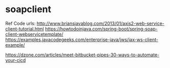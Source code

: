 # soapclient

Ref Code urls:
http://www.briansjavablog.com/2013/01/axis2-web-service-client-tutorial.html
https://howtodoinjava.com/spring-boot/spring-soap-client-webservicetemplate/
https://examples.javacodegeeks.com/enterprise-java/jws/jax-ws-client-example/



https://dzone.com/articles/meet-bitbucket-pipes-30-ways-to-automate-your-cicd


